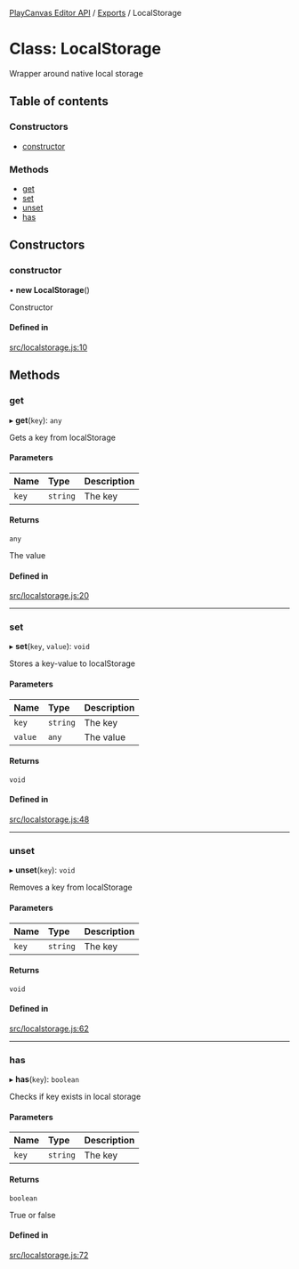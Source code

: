 [PlayCanvas Editor API](../README.md) / [Exports](../modules.md) / LocalStorage

# Class: LocalStorage

Wrapper around native local storage

## Table of contents

### Constructors

- [constructor](LocalStorage.md#constructor)

### Methods

- [get](LocalStorage.md#get)
- [set](LocalStorage.md#set)
- [unset](LocalStorage.md#unset)
- [has](LocalStorage.md#has)

## Constructors

### constructor

• **new LocalStorage**()

Constructor

#### Defined in

[src/localstorage.js:10](https://github.com/playcanvas/editor-api/blob/4a0a671/src/localstorage.js#L10)

## Methods

### get

▸ **get**(`key`): `any`

Gets a key from localStorage

#### Parameters

| Name | Type | Description |
| :------ | :------ | :------ |
| `key` | `string` | The key |

#### Returns

`any`

The value

#### Defined in

[src/localstorage.js:20](https://github.com/playcanvas/editor-api/blob/4a0a671/src/localstorage.js#L20)

___

### set

▸ **set**(`key`, `value`): `void`

Stores a key-value to localStorage

#### Parameters

| Name | Type | Description |
| :------ | :------ | :------ |
| `key` | `string` | The key |
| `value` | `any` | The value |

#### Returns

`void`

#### Defined in

[src/localstorage.js:48](https://github.com/playcanvas/editor-api/blob/4a0a671/src/localstorage.js#L48)

___

### unset

▸ **unset**(`key`): `void`

Removes a key from localStorage

#### Parameters

| Name | Type | Description |
| :------ | :------ | :------ |
| `key` | `string` | The key |

#### Returns

`void`

#### Defined in

[src/localstorage.js:62](https://github.com/playcanvas/editor-api/blob/4a0a671/src/localstorage.js#L62)

___

### has

▸ **has**(`key`): `boolean`

Checks if key exists in local storage

#### Parameters

| Name | Type | Description |
| :------ | :------ | :------ |
| `key` | `string` | The key |

#### Returns

`boolean`

True or false

#### Defined in

[src/localstorage.js:72](https://github.com/playcanvas/editor-api/blob/4a0a671/src/localstorage.js#L72)
